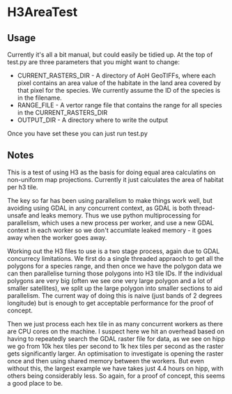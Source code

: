 # H3AreaTest

## Usage

Currently it's all a bit manual, but could easily be tidied up. At the top of test.py are three parameters that you might want to change:

* CURRENT_RASTERS_DIR - A directory of AoH GeoTIFFs, where each pixel contains an area value of the habitate in the land area covered by that pixel for the species. We currently assume the ID of the species is in the filename.
* RANGE_FILE - A vertor range file that contains the range for all species in the CURRENT_RASTERS_DIR
* OUTPUT_DIR - A directory where to write the output

Once you have set these you can just run test.py

## Notes

This is a test of using H3 as the basis for doing equal area calculatins on non-uniform map projections. Currently it just calculates the area of habitat per h3 tile.

The key so far has been using parallelism to make things work well, but avoiding using GDAL in any concurrent context, as GDAL is both thread-unsafe and leaks memory. Thus we use python multiprocessing for parallelism, which uses a new process per worker, and use a new GDAL context in each worker so we don't accumlate leaked memory - it goes away when the worker goes away.

Working out the H3 files to use is a two stage process, again due to GDAL concurrecy limitations. We first do a single threaded appraoch to get all the polygons for a species range, and then once we have the polygon data we can then parallelise turning those polygons into H3 tile IDs. If the individual polygons are very big (often we see one very large polygon and a lot of smaller satellites), we split up the large polygon into smaller sections to aid parallelism. The current way of doing this is naive (just bands of 2 degrees longitude) but is enough to get acceptable performance for the proof of concept.

Then we just process each hex tile in as many concurrent workers as there are CPU cores on the machine. I suspect here we hit an overhead based on having to repeatedly search the GDAL raster file for data, as we see on hipp we go from 10k hex tiles per second to 1k hex tiles per second as the raster gets significantly larger. An optimisation to investigate is opening the raster once and then using shared memory between the workers. But even without this, the largest example we have takes just 4.4 hours on hipp, with others being considerably less. So again, for a proof of concept, this seems a good place to be.
